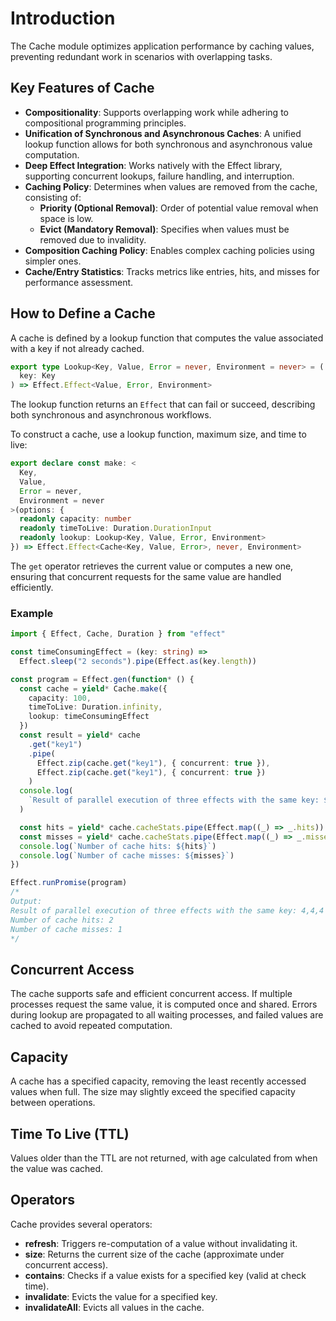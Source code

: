 # Introduction

The Cache module optimizes application performance by caching values, preventing redundant work in scenarios with overlapping tasks.

## Key Features of Cache

- **Compositionality**: Supports overlapping work while adhering to compositional programming principles.
- **Unification of Synchronous and Asynchronous Caches**: A unified lookup function allows for both synchronous and asynchronous value computation.
- **Deep Effect Integration**: Works natively with the Effect library, supporting concurrent lookups, failure handling, and interruption.
- **Caching Policy**: Determines when values are removed from the cache, consisting of:
  - **Priority (Optional Removal)**: Order of potential value removal when space is low.
  - **Evict (Mandatory Removal)**: Specifies when values must be removed due to invalidity.
- **Composition Caching Policy**: Enables complex caching policies using simpler ones.
- **Cache/Entry Statistics**: Tracks metrics like entries, hits, and misses for performance assessment.

## How to Define a Cache

A cache is defined by a lookup function that computes the value associated with a key if not already cached.

```ts
export type Lookup<Key, Value, Error = never, Environment = never> = (
  key: Key
) => Effect.Effect<Value, Error, Environment>
```

The lookup function returns an `Effect` that can fail or succeed, describing both synchronous and asynchronous workflows.

To construct a cache, use a lookup function, maximum size, and time to live:

```ts
export declare const make: <
  Key,
  Value,
  Error = never,
  Environment = never
>(options: {
  readonly capacity: number
  readonly timeToLive: Duration.DurationInput
  readonly lookup: Lookup<Key, Value, Error, Environment>
}) => Effect.Effect<Cache<Key, Value, Error>, never, Environment>
```

The `get` operator retrieves the current value or computes a new one, ensuring that concurrent requests for the same value are handled efficiently.

### Example

```ts twoslash
import { Effect, Cache, Duration } from "effect"

const timeConsumingEffect = (key: string) =>
  Effect.sleep("2 seconds").pipe(Effect.as(key.length))

const program = Effect.gen(function* () {
  const cache = yield* Cache.make({
    capacity: 100,
    timeToLive: Duration.infinity,
    lookup: timeConsumingEffect
  })
  const result = yield* cache
    .get("key1")
    .pipe(
      Effect.zip(cache.get("key1"), { concurrent: true }),
      Effect.zip(cache.get("key1"), { concurrent: true })
    )
  console.log(
    `Result of parallel execution of three effects with the same key: ${result}`
  )

  const hits = yield* cache.cacheStats.pipe(Effect.map((_) => _.hits))
  const misses = yield* cache.cacheStats.pipe(Effect.map((_) => _.misses))
  console.log(`Number of cache hits: ${hits}`)
  console.log(`Number of cache misses: ${misses}`)
})

Effect.runPromise(program)
/*
Output:
Result of parallel execution of three effects with the same key: 4,4,4
Number of cache hits: 2
Number of cache misses: 1
*/
```

## Concurrent Access

The cache supports safe and efficient concurrent access. If multiple processes request the same value, it is computed once and shared. Errors during lookup are propagated to all waiting processes, and failed values are cached to avoid repeated computation.

## Capacity

A cache has a specified capacity, removing the least recently accessed values when full. The size may slightly exceed the specified capacity between operations.

## Time To Live (TTL)

Values older than the TTL are not returned, with age calculated from when the value was cached.

## Operators

Cache provides several operators:

- **refresh**: Triggers re-computation of a value without invalidating it.
- **size**: Returns the current size of the cache (approximate under concurrent access).
- **contains**: Checks if a value exists for a specified key (valid at check time).
- **invalidate**: Evicts the value for a specified key.
- **invalidateAll**: Evicts all values in the cache.